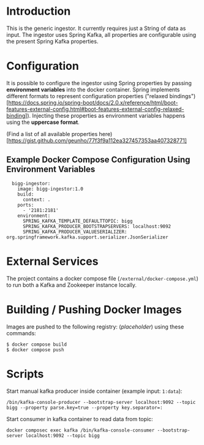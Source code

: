 # Introduction

This is the generic ingestor. It currently requires just a String of data as input. The ingestor uses Spring Kafka, all properties are configurable using the present Spring Kafka properties.


# Configuration

It is possible to configure the ingestor using Spring properties by passing **environment variables** into the docker container. Spring implements different formats to represent configuration properties ("relaxed bindings")[https://docs.spring.io/spring-boot/docs/2.0.x/reference/html/boot-features-external-config.html#boot-features-external-config-relaxed-binding]). Injecting these properties as environment variables happens using the **uppercase format**.

(Find a list of all available properties here)[https://gist.github.com/geunho/77f3f9a112ea327457353aa407328771]

## Example Docker Compose Configuration Using Environment Variables

```
  bigg-ingestor:
    image: bigg-ingestor:1.0
    build:
      context: .
    ports:
      - '2181:2181'
    environment:
      SPRING_KAFKA_TEMPLATE_DEFAULTTOPIC: bigg
      SPRING_KAFKA_PRODUCER_BOOTSTRAPSERVERS: localhost:9092
      SPRING_KAFKA_PRODUCER_VALUESERIALIZER: org.springframework.kafka.support.serializer.JsonSerializer
```


# External Services

The project contains a docker compose file (`/external/docker-compose.yml`) to run both a Kafka and Zookeeper instance locally.


# Building / Pushing Docker Images

Images are pushed to the following registry: (*placeholder*) using these commands:

```
$ docker compose build
$ docker compose push
```


# Scripts

Start manual kafka producer inside container (example input: `1:data`):

```
/bin/kafka-console-producer --bootstrap-server localhost:9092 --topic bigg --property parse.key=true --property key.separator=:
```

Start consumer in kafka container to read data from topic:

```
docker composec exec kafka /bin/kafka-console-consumer --bootstrap-server localhost:9092 --topic bigg
```
